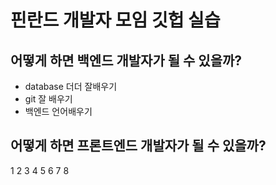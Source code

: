 # 핀란드 개발자 모임 깃헙 실습

## 어떻게 하면 백엔드 개발자가 될 수 있을까?

- database 더더 잘배우기
- git 잘 배우기
- 백엔드 언어배우기

## 어떻게 하면 프론트엔드 개발자가 될 수 있을까?

1
2
3
4
5
6
7
8

